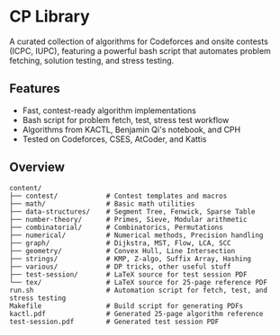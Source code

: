 # CP Library

A curated collection of algorithms for Codeforces and onsite contests (ICPC, IUPC), featuring a powerful bash script that automates problem fetching, solution testing, and stress testing.

## Features
- Fast, contest-ready algorithm implementations
- Bash script for problem fetch, test, stress test workflow
- Algorithms from KACTL, Benjamin Qi's notebook, and CPH
- Tested on Codeforces, CSES, AtCoder, and Kattis

## Overview
```
content/
├── contest/            # Contest templates and macros
├── math/               # Basic math utilities
├── data-structures/    # Segment Tree, Fenwick, Sparse Table
├── number-theory/      # Primes, Sieve, Modular arithmetic
├── combinatorial/      # Combinatorics, Permutations
├── numerical/          # Numerical methods, Precision handling
├── graph/              # Dijkstra, MST, Flow, LCA, SCC
├── geometry/           # Convex Hull, Line Intersection
├── strings/            # KMP, Z-algo, Suffix Array, Hashing
├── various/            # DP tricks, other useful stuff
├── test-session/       # LaTeX source for test session PDF
└── tex/                # LaTeX source for 25-page reference PDF
run.sh                  # Automation script for fetch, test, and stress testing
Makefile                # Build script for generating PDFs
kactl.pdf               # Generated 25-page algorithm reference
test-session.pdf        # Generated test session PDF
```